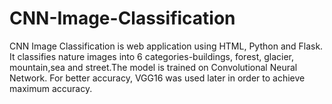 # CNN-Image-Classification

CNN Image Classification is web application using HTML, Python and Flask. It classifies nature images into 6 categories-buildings, forest, glacier, mountain,sea and street.The model is trained on Convolutional Neural Network. For better accuracy, VGG16 was used later in order to achieve maximum accuracy. 
